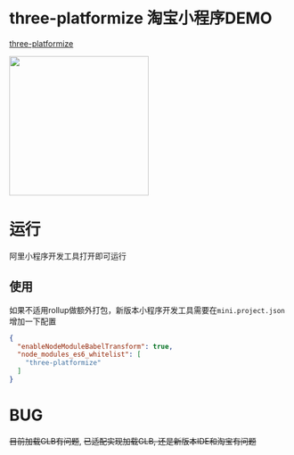 # three-platformize 淘宝小程序DEMO

[three-platformize](https://github.com/deepkolos/three-platformize)

<div>
  <img src="https://raw.githubusercontent.com/deepkolos/three-platformize-demo-taobao/master/demo.gif" width="250" alt="" style="display:inline-block;"/>
</div>

# 运行

阿里小程序开发工具打开即可运行

## 使用

如果不适用rollup做额外打包，新版本小程序开发工具需要在`mini.project.json`增加一下配置
```json
{
  "enableNodeModuleBabelTransform": true,
  "node_modules_es6_whitelist": [
    "three-platformize"
  ]
}
```

# BUG

~~目前加载GLB有问题~~, ~~已适配实现加载GLB, 还是新版本IDE和淘宝有问题~~